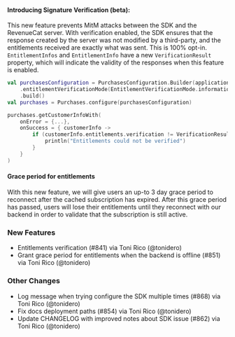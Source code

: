 #### Introducing Signature Verification (beta):

This new feature prevents MitM attacks between the SDK and the RevenueCat server.
With verification enabled, the SDK ensures that the response created by the server was not modified by a third-party, and the entitlements received are exactly what was sent.
This is 100% opt-in. `EntitlementInfos` and `EntitlementInfo` have a new `VerificationResult` property, which will indicate the validity of the responses when this feature is enabled.

```kotlin
val purchasesConfiguration = PurchasesConfiguration.Builder(application, apiKey)
	.entitlementVerificationMode(EntitlementVerificationMode.informational)
	.build()
val purchases = Purchases.configure(purchasesConfiguration)

purchases.getCustomerInfoWith(
	onError = {...},
	onSuccess = { customerInfo -> 
		if (customerInfo.entitlements.verification != VerificationResult.SUCCESS) {
			println("Entitlements could not be verified")
		}
	}
)
```

#### Grace period for entitlements

With this new feature, we will give users an up-to 3 day grace period to reconnect after the
cached subscription has expired. After this grace period has passed, users will lose their entitlements until they
reconnect with our backend in order to validate that the subscription is still active.

### New Features
* Entitlements verification (#841) via Toni Rico (@tonidero)
* Grant grace period for entitlements when the backend is offline (#851) via Toni Rico (@tonidero)
### Other Changes
* Log message when trying configure the SDK multiple times (#868) via Toni Rico (@tonidero)
* Fix docs deployment paths (#854) via Toni Rico (@tonidero)
* Update CHANGELOG with improved notes about SDK issue (#862) via Toni Rico (@tonidero)
